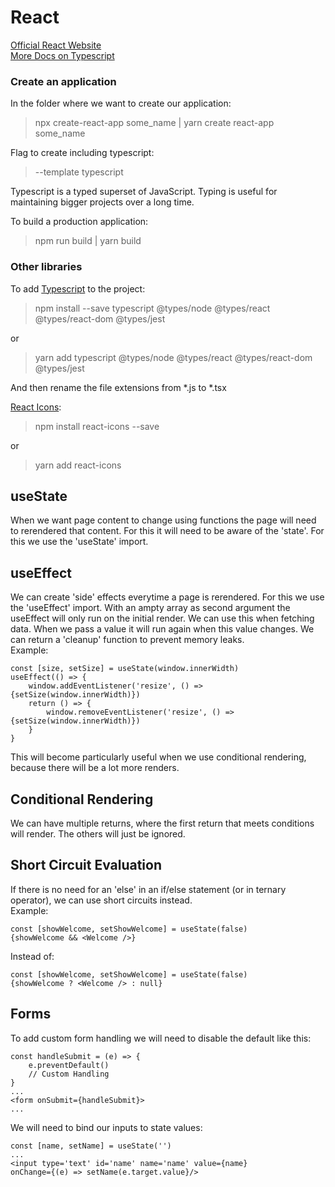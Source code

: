 # React
[Official React Website](https://reactjs.org/)  
[More Docs on Typescript](https://www.typescriptlang.org/docs/handbook/react.html)

### Create an application
In the folder where we want to create our application:  
>npx create-react-app some_name		|	yarn create react-app some_name  

Flag to create including typescript: 
>--template typescript  

Typescript is a typed superset of JavaScript. Typing is useful for maintaining bigger projects over a long time.  
  
To build a production application:  
>npm run build		|	yarn build

### Other libraries
To add [Typescript](https://create-react-app.dev/docs/adding-typescript/) to the project:  
>npm install --save typescript @types/node @types/react @types/react-dom @types/jest  

or  

>yarn add typescript @types/node @types/react @types/react-dom @types/jest  

And then rename the file extensions from *.js to *.tsx

[React Icons](https://www.npmjs.com/package/react-icons):  
>npm install react-icons --save  

or  

>yarn add react-icons

## useState
When we want page content to change using functions the page will need to rerendered that content. 
For this it will need to be aware of the 'state'. For this we use the 'useState' import.

## useEffect
We can create 'side' effects everytime a page is rerendered. For this we use the 'useEffect' import. 
With an ampty array as second argument the useEffect will only run on the initial render. We can use this when fetching data. 
When we pass a value it will run again when this value changes. We can return a 'cleanup' function to prevent memory leaks.  
Example:
 
	const [size, setSize] = useState(window.innerWidth)
	useEffect(() => {
		window.addEventListener('resize', () => {setSize(window.innerWidth)})
		return () => {
			window.removeEventListener('resize', () => {setSize(window.innerWidth)})
		}
	}
	
This will become particularly useful when we use conditional rendering, because there will be a lot more renders.

## Conditional Rendering
We can have multiple returns, where the first return that meets conditions will render. The others will just be ignored. 

## Short Circuit Evaluation
If there is no need for an 'else' in an if/else statement (or in ternary operator), we can use short circuits instead.  
Example:

	const [showWelcome, setShowWelcome] = useState(false)
	{showWelcome && <Welcome />}
	
Instead of: 

	const [showWelcome, setShowWelcome] = useState(false)
	{showWelcome ? <Welcome /> : null}

## Forms
To add custom form handling we will need to disable the default like this:

	const handleSubmit = (e) => {
		e.preventDefault()
		// Custom Handling
	}
	...
	<form onSubmit={handleSubmit}>
	...

We will need to bind our inputs to state values:

	const [name, setName] = useState('')
	...
	<input type='text' id='name' name='name' value={name} 
	onChange={(e) => setName(e.target.value}/>



